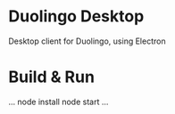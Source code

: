 # Duolingo Desktop

Desktop client for Duolingo, using Electron

# Build & Run

...
node install
node start
...
